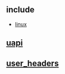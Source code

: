 



## include


* [linux](linux/api.md)


## [uapi](uapi/README.md)


## [user_headers](../user_headers/include/README.md)








